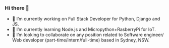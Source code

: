 ### Hi there 👋

- 🔭 I’m currently working on Full Stack Developer for Python, Django and JS.
- 🌱 I’m currently learning Node.js and Micropython+RasberryPi for IoT.
- 👯 I’m looking to collaborate on any position related to Software engineer/ Web developer (part-time/intern/full-time) based in Sydney, NSW.
 


<!--
**PymPhekasut/Pymphekasut** is a ✨ _special_ ✨ repository because its `README.md` (this file) appears on your GitHub profile.

Here are some ideas to get you started:

- 🔭 I’m currently working on ...
- 🌱 I’m currently learning ...
- 👯 I’m looking to collaborate on ...
- 🤔 I’m looking for help with ...
- 💬 Ask me about ...
- 📫 How to reach me: ...
- 😄 Pronouns: ...
- ⚡ Fun fact: ...
-->
